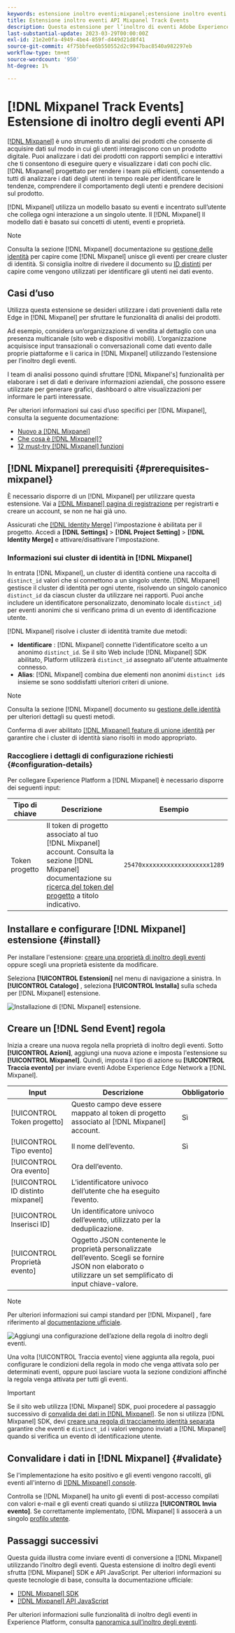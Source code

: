 ```yaml
---
keywords: estensione inoltro eventi;mixpanel;estensione inoltro eventi mixpanel
title: Estensione inoltro eventi API Mixpanel Track Events
description: Questa estensione per l’inoltro di eventi Adobe Experience Platform invia gli eventi Adobe Experience Edge Network a Mixpanel.
last-substantial-update: 2023-03-29T00:00:00Z
exl-id: 21e2e0fa-4949-4be4-859f-d449d21d8f41
source-git-commit: 4f75bbfee6b550552d2c9947bac8540a982297eb
workflow-type: tm+mt
source-wordcount: '950'
ht-degree: 1%

---
```


# [!DNL Mixpanel Track Events] Estensione di inoltro degli eventi API

[[!DNL Mixpanel]](https://www.mixpanel.com) è uno strumento di analisi dei prodotti che consente di acquisire dati sul modo in cui gli utenti interagiscono con un prodotto digitale. Puoi analizzare i dati dei prodotti con rapporti semplici e interattivi che ti consentono di eseguire query e visualizzare i dati con pochi clic. [!DNL Mixpanel] progettato per rendere i team più efficienti, consentendo a tutti di analizzare i dati degli utenti in tempo reale per identificare le tendenze, comprendere il comportamento degli utenti e prendere decisioni sul prodotto.

[!DNL Mixpanel] utilizza un modello basato su eventi e incentrato sull’utente che collega ogni interazione a un singolo utente. Il [!DNL Mixpanel] Il modello dati è basato sui concetti di utenti, eventi e proprietà.

>[!NOTE]
>
>Consulta la sezione [!DNL Mixpanel] documentazione su [gestione delle identità](https://help.mixpanel.com/hc/en-us/articles/360041039771-Getting-Started-with-Identity-Management) per capire come [!DNL Mixpanel] unisce gli eventi per creare cluster di identità. Si consiglia inoltre di rivedere il documento su [ID distinti](https://help.mixpanel.com/hc/en-us/articles/115004509426-Distinct-ID-Creation-JavaScript-iOS-Android-) per capire come vengono utilizzati per identificare gli utenti nei dati evento.

## Casi d’uso

Utilizza questa estensione se desideri utilizzare i dati provenienti dalla rete Edge in [!DNL Mixpanel] per sfruttare le funzionalità di analisi dei prodotti.

Ad esempio, considera un’organizzazione di vendita al dettaglio con una presenza multicanale (sito web e dispositivi mobili). L’organizzazione acquisisce input transazionali o conversazionali come dati evento dalle proprie piattaforme e li carica in [!DNL Mixpanel] utilizzando l’estensione per l’inoltro degli eventi.

I team di analisi possono quindi sfruttare [!DNL Mixpanel's] funzionalità per elaborare i set di dati e derivare informazioni aziendali, che possono essere utilizzate per generare grafici, dashboard o altre visualizzazioni per informare le parti interessate.

Per ulteriori informazioni sui casi d’uso specifici per [!DNL Mixpanel], consulta la seguente documentazione:

* [Nuovo a [!DNL Mixpanel]](https://docs.mixpanel.com/docs)
* [Che cosa è [!DNL Mixpanel]?](https://developer.mixpanel.com/docs)
* [12 must-try [!DNL Mixpanel] funzioni](https://mixpanel.com/blog/12-things-you-probably-didnt-know-you-could-do-with-mixpanel/)

## [!DNL Mixpanel] prerequisiti {#prerequisites-mixpanel}

È necessario disporre di un [!DNL Mixpanel] per utilizzare questa estensione. Vai a [[!DNL Mixpanel] pagina di registrazione](https://mixpanel.com/register/) per registrarti e creare un account, se non ne hai già uno.

Assicurati che [[!DNL Identity Merge]](https://help.mixpanel.com/hc/en-us/articles/9648680824852-ID-Merge-Implementation-Best-Practices) l&#39;impostazione è abilitata per il progetto. Accedi a **[!DNL Settings]** > **[!DNL Project Setting]** > **[!DNL Identity Merge]** e attivare/disattivare l&#39;impostazione.

### Informazioni sui cluster di identità in [!DNL Mixpanel]

In entrata [!DNL Mixpanel], un cluster di identità contiene una raccolta di `distinct_id` valori che si connettono a un singolo utente. [!DNL Mixpanel] gestisce il cluster di identità per ogni utente, risolvendo un singolo canonico `distinct_id` da ciascun cluster da utilizzare nei rapporti. Puoi anche includere un identificatore personalizzato, denominato locale `distinct_id`) per eventi anonimi che si verificano prima di un evento di identificazione utente.

[!DNL Mixpanel] risolve i cluster di identità tramite due metodi:

* **Identificare** : [!DNL Mixpanel] connette l&#39;identificatore scelto a un anonimo `distinct_id`. Se il sito Web include [!DNL Mixpanel] SDK abilitato, Platform utilizzerà `distinct_id` assegnato all&#39;utente attualmente connesso.
* **Alias**: [!DNL Mixpanel] combina due elementi non anonimi `distinct id`s insieme se sono soddisfatti ulteriori criteri di unione.

>[!NOTE]
>
>Consulta la sezione [!DNL Mixpanel] documento su [gestione delle identità](https://help.mixpanel.com/hc/en-us/articles/360041039771-Getting-Started-with-Identity-Management#user-identification) per ulteriori dettagli su questi metodi.
>
>Conferma di aver abilitato [[!DNL Mixpanel] feature di unione identità](#prerequisites-mixpanel) per garantire che i cluster di identità siano risolti in modo appropriato.

### Raccogliere i dettagli di configurazione richiesti {#configuration-details}

Per collegare Experience Platform a [!DNL Mixpanel] è necessario disporre dei seguenti input:

| Tipo di chiave | Descrizione | Esempio |
| --- | --- | --- |
| Token progetto | Il token di progetto associato al tuo [!DNL Mixpanel] account. Consulta la sezione [!DNL Mixpanel] documentazione su [ricerca del token del progetto](https://help.mixpanel.com/hc/en-us/articles/115004502806-Find-Project-Token-) a titolo indicativo. | `25470xxxxxxxxxxxxxxxxxxx1289` |

## Installare e configurare [!DNL Mixpanel] estensione {#install}

Per installare l&#39;estensione: [creare una proprietà di inoltro degli eventi](../../../ui/event-forwarding/overview.md#properties) oppure scegli una proprietà esistente da modificare.

Seleziona **[!UICONTROL Estensioni]** nel menu di navigazione a sinistra. In **[!UICONTROL Catalogo]** , seleziona **[!UICONTROL Installa]** sulla scheda per [!DNL Mixpanel] estensione.

![Installazione di [!DNL Mixpanel] estensione.](../../../images/extensions/server/mixpanel/install-extension.png)

## Creare un [!DNL Send Event] regola

Inizia a creare una nuova regola nella proprietà di inoltro degli eventi. Sotto **[!UICONTROL Azioni]**, aggiungi una nuova azione e imposta l&#39;estensione su **[!UICONTROL Mixpanel]**. Quindi, imposta il tipo di azione su **[!UICONTROL Traccia evento]** per inviare eventi Adobe Experience Edge Network a [!DNL Mixpanel].

| Input | Descrizione | Obbligatorio |
| --- | --- | --- |
| [!UICONTROL Token progetto] | Questo campo deve essere mappato al token di progetto associato al [!DNL Mixpanel] account. | Sì |
| [!UICONTROL Tipo evento] | Il nome dell’evento. | Sì |
| [!UICONTROL Ora evento] | Ora dell’evento. | |
| [!UICONTROL ID distinto mixpanel] | L’identificatore univoco dell’utente che ha eseguito l’evento. | |
| [!UICONTROL Inserisci ID] | Un identificatore univoco dell’evento, utilizzato per la deduplicazione. | |
| [!UICONTROL Proprietà evento] | Oggetto JSON contenente le proprietà personalizzate dell’evento. Scegli se fornire JSON non elaborato o utilizzare un set semplificato di input chiave-valore. | |

>[!NOTE]
>
>Per ulteriori informazioni sui campi standard per [!DNL Mixpanel] , fare riferimento al [documentazione ufficiale](https://developer.mixpanel.com/reference/import-events#event).

![Aggiungi una configurazione dell’azione della regola di inoltro degli eventi.](../../../images/extensions/server/mixpanel/track-event-action.png)

Una volta [!UICONTROL Traccia evento] viene aggiunta alla regola, puoi configurare le condizioni della regola in modo che venga attivata solo per determinati eventi, oppure puoi lasciare vuota la sezione condizioni affinché la regola venga attivata per tutti gli eventi.

>[!IMPORTANT]
>
>Se il sito web utilizza [!DNL Mixpanel] SDK, puoi procedere al passaggio successivo di [convalida dei dati in [!DNL Mixpanel]](#validate). Se non si utilizza [!DNL Mixpanel] SDK, devi [creare una regola di tracciamento identità separata](#create-an-identity-tracking-rule) garantire che eventi e `distinct_id` i valori vengono inviati a [!DNL Mixpanel] quando si verifica un evento di identificazione utente.

## Convalidare i dati in [!DNL Mixpanel] {#validate}

Se l&#39;implementazione ha esito positivo e gli eventi vengono raccolti, gli eventi all&#39;interno di [[!DNL Mixpanel] console](https://help.mixpanel.com/hc/en-us/articles/4402837164948).

Controlla se [!DNL Mixpanel] ha unito gli eventi di post-accesso compilati con valori e-mail e gli eventi creati quando si utilizza **[!UICONTROL Invia evento]**. Se correttamente implementato, [!DNL Mixpanel] li assocerà a un singolo [profilo utente](https://help.mixpanel.com/hc/en-us/articles/115004501966).

## Passaggi successivi

Questa guida illustra come inviare eventi di conversione a [!DNL Mixpanel] utilizzando l’inoltro degli eventi. Questa estensione di inoltro degli eventi sfrutta [!DNL Mixpanel] SDK e API JavaScript. Per ulteriori informazioni su queste tecnologie di base, consulta la documentazione ufficiale:

* [[!DNL Mixpanel] SDK](https://developer.mixpanel.com/docs/nodejs)
* [[!DNL Mixpanel] API JavaScript](https://developer.mixpanel.com/docs/javascript-full-api-reference#mixpanelidentify)

Per ulteriori informazioni sulle funzionalità di inoltro degli eventi in Experience Platform, consulta [panoramica sull’inoltro degli eventi](../../../ui/event-forwarding/overview.md).
